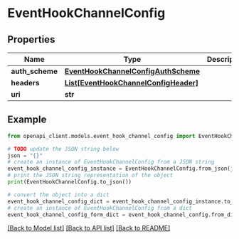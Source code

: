 # EventHookChannelConfig


## Properties

Name | Type | Description | Notes
------------ | ------------- | ------------- | -------------
**auth_scheme** | [**EventHookChannelConfigAuthScheme**](EventHookChannelConfigAuthScheme.md) |  | [optional] 
**headers** | [**List[EventHookChannelConfigHeader]**](EventHookChannelConfigHeader.md) |  | [optional] 
**uri** | **str** |  | [optional] 

## Example

```python
from openapi_client.models.event_hook_channel_config import EventHookChannelConfig

# TODO update the JSON string below
json = "{}"
# create an instance of EventHookChannelConfig from a JSON string
event_hook_channel_config_instance = EventHookChannelConfig.from_json(json)
# print the JSON string representation of the object
print(EventHookChannelConfig.to_json())

# convert the object into a dict
event_hook_channel_config_dict = event_hook_channel_config_instance.to_dict()
# create an instance of EventHookChannelConfig from a dict
event_hook_channel_config_form_dict = event_hook_channel_config.from_dict(event_hook_channel_config_dict)
```
[[Back to Model list]](../README.md#documentation-for-models) [[Back to API list]](../README.md#documentation-for-api-endpoints) [[Back to README]](../README.md)



